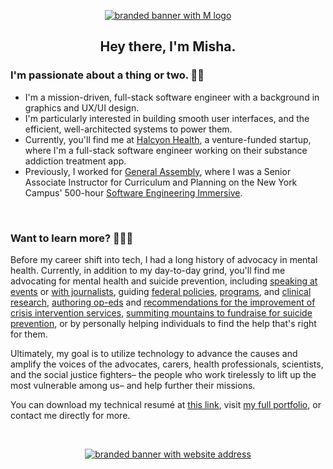 <p align="center">
  <a target="_blank" href="https://www.mishakessler.com">
    <img src="https://github.com/mishakessler/mishakessler/blob/master/github-banner-v4-1.gif" alt="branded banner with M logo"/>
  </a>
</p>

<h2 align="center">Hey there, I'm Misha.</h2>

### I'm passionate about a thing or two. ✊🏻

<!-- #### Overview -->

- I'm a mission-driven, full-stack software engineer with a background in graphics and UX/UI design.
- I'm particularly interested in building smooth user interfaces, and the efficient, well-architected systems to power them.
- Currently, you'll find me at [Halcyon Health], a venture-funded startup, where I'm a full-stack software engineer working on their substance addiction treatment app.
- Previously, I worked for [General Assembly], where I was a Senior Associate Instructor for Curriculum and Planning on the New York Campus' 500-hour [Software Engineering Immersive][SEI].

<!-- #### Languages, Frameworks & Platforms

![][Node]
![][React]
![][CSS]
![][SC]
![][CL]
![][SQL]
![][Ruby]
![][Rails]
![][WP]
![][Adobe]
 -->
<br>

### Want to learn more? 🕵🏼‍♂️

<!-- #### My Career -->

Before my career shift into tech, I had a long history of advocacy in mental health. Currently, in addition to my day-to-day grind, you'll find me advocating for mental health and suicide prevention, including [speaking at events][speaking at events] or [with journalists][with journalists], guiding [federal policies][policies], [programs][programs], and [clinical research][clinical research], [authoring op-eds][authoring op-eds] and [recommendations for the improvement of crisis intervention services][recommendations for the improvement of crisis intervention services], [summiting mountains to fundraise for suicide prevention][summiting mountains to fundraise for suicide prevention], or by personally helping individuals to find the help that's right for them.

Ultimately, my goal is to utilize technology to advance the causes and amplify the voices of the advocates, carers, health professionals, scientists, and the social justice fighters– the people who work tirelessly to lift up the most vulnerable among us– and help further their missions.

You can download my technical resumé at [this link][technical resume], visit [my full portfolio][portfolio], or contact me directly for more.

<!-- <p align="center">
  <a style="margin: 0 5px" href="https://www.mishakessler.com">
    <img src="https://imgur.com/PowY5kh.png" alt="Custom Watercolor Portfolio Logo" height="40px"/>
  </a>
  <a style="margin: 0 5px" href="https://www.linkedin.com/in/mishakessler">
    <img src="https://imgur.com/AoH5Wac.png" alt="Custom Watercolor LinkedIn Logo" height="40px"/>
  </a>
  <a style="margin: 0 5px" href="https://angel.co/u/mishakessler">
    <img src="https://imgur.com/leDskxg.png" alt="Custom Watercolor Angel.co Logo" height="40px"/>
  </a>
  <a style="margin: 0 5px" href="http://cofounderslab.com/profile/misha-kessler">
    <img src="https://imgur.com/sPXLXvg.png" alt="Custom Watercolor CoFoundersLab Logo" height="40px"/>
  </a>
  <a style="margin: 0 5px" href="https://www.instagram.com/mishakessler">
    <img src="https://imgur.com/YNTGISb.png" alt="Custom Watercolor Instagram Logo" height="40px"/>
  </a>
  <a style="margin: 0 5px" href="mailto:misha.kessler@gmail.com">
    <img src="https://imgur.com/nHHlXdx.png" alt="Custom Watercolor Email Logo" height="40px"/>
  </a>
</p> -->

<br>

<p align="center">
  <a target="_blank" href="https://www.mishakessler.com">
    <img src="https://github.com/mishakessler/mishakessler/blob/master/github-banner-v4-2.gif" alt="branded banner with website address"/>
  </a>
</p>

<!-- Links -->
[Halcyon Health]: https://halcyonhealth.co/
[General Assembly]: https://generalassemb.ly/
[SEI]: https://generalassemb.ly/education/software-engineering-immersive/new-york-city
[speaking at events]: https://www.youtube.com/watch?v=yksozo9dUKg
[with journalists]: https://talk.crisisnow.com/behavioral-healthcare-must-be-accessible-to-students/
[policies]: https://napolitano.house.gov/media/press-releases/napolitano-katko-hold-transforming-crisis-mental-health-care-briefing
[programs]: https://www.sixftover.org/
[clinical research]: https://www.apa.org/depression-guideline/guideline.pdf
[authoring op-eds]: https://www.azcentral.com/story/opinion/op-ed/2018/06/14/suicide-attempt-depression-lessons/700134002/
[recommendations for the improvement of crisis intervention services]: https://omh.ny.gov/omhweb/resources/publications/suicide-prevention-task-force-report.pdf
[summiting mountains to fundraise for suicide prevention]: https://www.facebook.com/donate/1450068458422007/1473012369672974/
[technical resume]: https://docdro.id/nJnd3i6
[portfolio]: https://www.mishakessler.com

<!-- Shields -->
[Apple]: https://img.shields.io/badge/OS-Apple-informational?logo=apple&logoColor=white&color=00bac8
[Zsh]: https://img.shields.io/badge/Shell-Zsh-informational?logo=gnu-bash&logoColor=white&color=00bac8
[VSCode]: https://img.shields.io/badge/Editor-Visual_Studio_Code-informational?logo=visual-studio-code&logoColor=white&color=00bac8
[HTML]: https://img.shields.io/badge/Language-HTML-informational?logo=html5&logoColor=white&color=00bac8
[JS]: https://img.shields.io/badge/Language-JavaScript-informational?logo=javascript&logoColor=white&color=00bac8
[Node]: https://img.shields.io/badge/Runtime-Node.js-informational?logo=node.js&logoColor=white&color=00bac8
[React]: https://img.shields.io/badge/Library-React.js-informational?logo=react&logoColor=white&color=00bac8
[Gatsby]: https://img.shields.io/badge/Framework-Gatsby.js-informational?logo=gatsby&logoColor=white&color=00bac8
[CSS]: https://img.shields.io/badge/Language-CSS-informational?logo=css3&logoColor=white&color=00bac8
[SC]: https://img.shields.io/badge/Library-Styled_Components-informational?logo=styled-components&logoColor=white&color=00bac8
[CL]: https://img.shields.io/badge/Library-Component_Libraries-informational?logo=storybook&logoColor=white&color=00bac8
[SQL]: https://img.shields.io/badge/Language-SQL-informational?logo=postgresql&logoColor=white&color=00bac8
[noSQL]: https://img.shields.io/badge/Language-noSQL-informational?logo=MongoDB&logoColor=white&color=00bac8
[Ruby]: https://img.shields.io/badge/Language-Ruby-informational?logo=ruby&logoColor=white&color=00bac8
[Rails]: https://img.shields.io/badge/Framework-Rails-informational?logo=ruby-on-rails&logoColor=white&color=00bac8
[Strapi]: https://img.shields.io/badge/Strapi-informational?logo=strapi&logoColor=white&color=00bac8
[PHP]: https://img.shields.io/badge/Language-PHP-informational?logo=php&logoColor=white&color=00bac8
[Netlify]: https://img.shields.io/badge/Platform-Netlify-informational?logo=netlify&logoColor=white&color=00bac8
[Heroku]: https://img.shields.io/badge/Platform-Heroku-informational?logo=heroku&logoColor=white&color=00bac8
[AWS]: https://img.shields.io/badge/Platform-AWS-informational?logo=amazon-aws&logoColor=white&color=00bac8
[WP]: https://img.shields.io/badge/Platform-WordPress-informational?logo=wordpress&logoColor=white&color=00bac8
[Serverless]: https://img.shields.io/badge/Stack-Serverless-informational?logo=serverless&logoColor=white&color=00bac8
[Adobe]: https://img.shields.io/badge/Adobe-informational?logo=adobe&logoColor=white&color=00bac8
